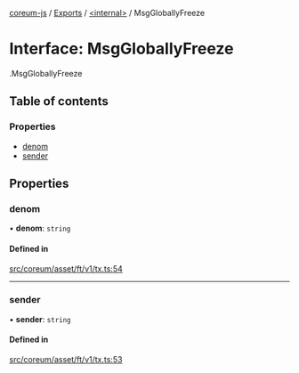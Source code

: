 [coreum-js](../README.md) / [Exports](../modules.md) / [<internal\>](../modules/internal_.md) / MsgGloballyFreeze

# Interface: MsgGloballyFreeze

[<internal>](../modules/internal_.md).MsgGloballyFreeze

## Table of contents

### Properties

- [denom](internal_.MsgGloballyFreeze-1.md#denom)
- [sender](internal_.MsgGloballyFreeze-1.md#sender)

## Properties

### denom

• **denom**: `string`

#### Defined in

[src/coreum/asset/ft/v1/tx.ts:54](https://github.com/PyramydLabs/coreum-js/blob/75debec/src/coreum/asset/ft/v1/tx.ts#L54)

___

### sender

• **sender**: `string`

#### Defined in

[src/coreum/asset/ft/v1/tx.ts:53](https://github.com/PyramydLabs/coreum-js/blob/75debec/src/coreum/asset/ft/v1/tx.ts#L53)
